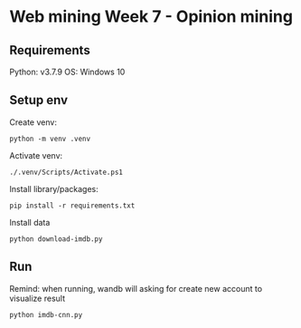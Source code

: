 # Web mining Week 7 - Opinion mining

## Requirements
Python: v3.7.9
OS: Windows 10

## Setup env

Create venv:
```
python -m venv .venv
```

Activate venv:
```
./.venv/Scripts/Activate.ps1
```

Install library/packages:
```
pip install -r requirements.txt
```

Install data
```
python download-imdb.py
```

## Run
Remind: when running, wandb will asking for create new account to visualize result
```
python imdb-cnn.py
```
